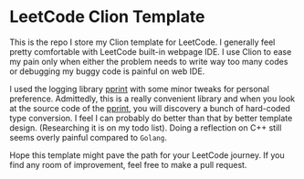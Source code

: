 # LeetCode Clion Template

This is the repo I store my Clion template for LeetCode. I generally feel pretty comfortable with LeetCode built-in 
webpage IDE. I use Clion to ease my pain only when either the problem needs to write way too many codes or debugging my 
buggy code is painful on web IDE.

I used the logging library [pprint](https://github.com/p-ranav/pprint) with some minor tweaks for personal preference. 
Admittedly, this is a really convenient library and when you look at the source code of the 
[pprint](https://github.com/p-ranav/pprint), you will discovery a bunch of hard-coded type conversion. I feel I can 
probably do better than that by better template design. (Researching it is on my todo list). Doing a reflection on C++ 
still seems overly painful compared to `Golang`.

Hope this template might pave the path for your LeetCode journey. If you find any room of improvement, feel free to make
a pull request.
